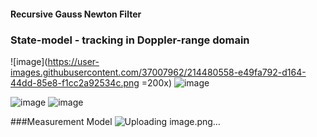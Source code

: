 #### Recursive Gauss Newton Filter ####

### State-model - tracking in Doppler-range domain ###
![image](https://user-images.githubusercontent.com/37007962/214480558-e49fa792-d164-44dd-85e8-f1cc2a92534c.png =200x)
![image](https://user-images.githubusercontent.com/37007962/214480626-caf2a9db-321a-4d48-afe9-e09db65ca449.png)

![image](https://user-images.githubusercontent.com/37007962/214480879-0f32df31-bb27-4b32-8e7f-9bdd459724b6.png)
![image](https://user-images.githubusercontent.com/37007962/214480902-12cba58c-1dcd-4853-88a4-b6b278f0447a.png)

###Measurement Model
![Uploading image.png…]()
